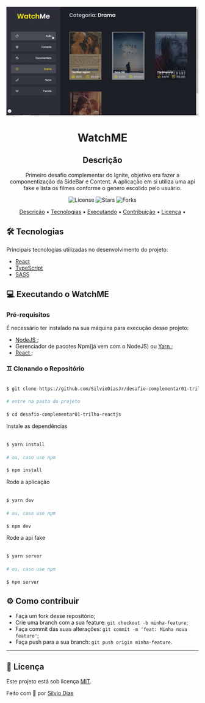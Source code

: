 <p align="center">
  <img alt="WatchME" title="WatchME" src="./watchME.gif" width="600px">
</p>

<h1 align="center">WatchME</h1>

<h2 align="center">Descrição</h2><a name="descricao"></a>

<p align="center">
  Primeiro desafio complementar do Ignite, objetivo era fazer a componentização da SideBar e Content.
  A aplicação em si utiliza uma api fake e lista os filmes conforme o genero escolido pelo usuário.
</p>


<p align="center">
 <img src="https://img.shields.io/github/license/SilvioDiasJr/desafio-complementar01-trilha-reactjs?style=plastic" alt="License" >
<img src="https://img.shields.io/github/stars/SilvioDiasJr/desafio-complementar01-trilha-reactjs" alt="Stars"> 
<img src="https://img.shields.io/github/forks/SilvioDiasJr/desafio-complementar01-trilha-reactjs" alt="Forks">
</p>

<p align="center">
 <a href="#descricao">Descricão</a> •
 <a href="#tecnologias">Tecnologias</a> •
 <a href="#executando">Executando</a> • 
 <a href="#contribuicao">Contribuição</a> • 
 <a href="#licenca">Licença</a> • 
</p>

## 🛠️ Tecnologias<a name="tecnologias"></a>

Principais tecnologias utilizadas no desenvolvimento do projeto:

- [React](https://reactjs.org)
- [TypeScript](https://www.typescriptlang.org/)
- [SASS](https://sass-lang.com/)


## 💻 Executando o WatchME<a name="executando"></a>

### Pré-requisitos

É necessário ter instalado na sua máquina para execução desse projeto:
- <a href="https://nodejs.org/en/"> NodeJS </a>;
- Gerenciador de pacotes Npm(já vem com o NodeJS) ou <a href="https://yarnpkg.com/getting-started/install"> Yarn </a>;
- <a href="https://pt-br.reactjs.org/"> React </a>;


### ♊ Clonando o Repositório<a name="descricao"></a>

```bash

$ git clone https://github.com/SilvioDiasJr/desafio-complementar01-trilha-reactjs.git

# entre na pasta do projeto

$ cd desafio-complementar01-trilha-reactjs

```

Instale as dependências

```bash

$ yarn install

# ou, caso use npm

$ npm install

```

Rode a aplicação

```bash

$ yarn dev

# ou, caso use npm

$ npm dev

```

Rode a api fake

```bash

$ yarn server

# ou, caso use npm

$ npm server

```

## ⚙️ Como contribuir<a name="contribuicao"></a>

- Faça um fork desse repositório;
- Crie uma branch com a sua feature: `git checkout -b minha-feature`;
- Faça commit das suas alterações: `git commit -m 'feat: Minha nova feature'`;
- Faça push para a sua branch: `git push origin minha-feature`.

---

## 📝 Licença<a name="licenca"></a>

Este projeto está sob licença [MIT](./LICENSE).

<p>Feito com 💙 por <a href="https://www.linkedin.com/in/silviodiasjr/">Silvio Dias</a></p>
